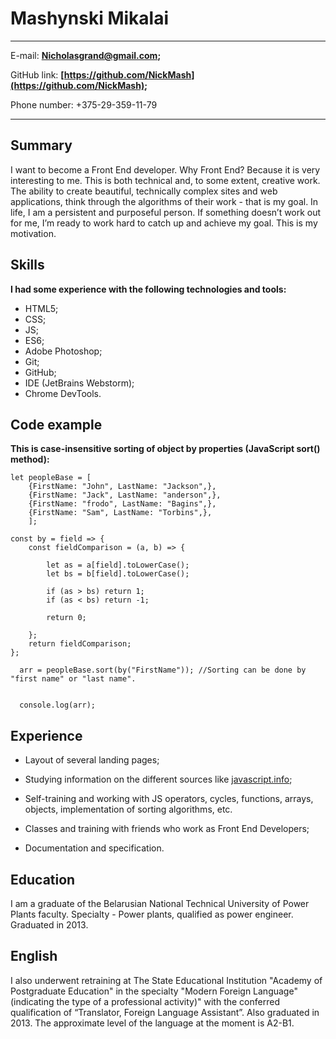 Mashynski Mikalai
=================

-------------------     ----------------------------
E-mail:                        **Nicholasgrand@gmail.com;**

GitHub link:                   **[https://github.com/NickMash](https://github.com/NickMash);**

Phone number:                  +375-29-359-11-79
-------------------     ----------------------------

Summary
---------
I want to become a Front End developer. Why Front End? Because it is very interesting to me. This is both technical and, to some extent, creative work. The ability to create beautiful, technically complex sites and web applications, think through the algorithms of their work - that is my goal. In life, I am a persistent and purposeful person. If something doesn’t work out for me, I’m ready to work hard to catch up and achieve my goal. This is my motivation.

Skills
----------

**I had some experience with the following technologies and tools:**


* HTML5;
* CSS;
* JS;
* ES6;
* Adobe Photoshop;
* Git;
* GitHub;
* IDE (JetBrains Webstorm);
* Chrome DevTools.


Code example
--------------------

**This is case-insensitive sorting of object by properties (JavaScript sort() method):**

    let peopleBase = [
        {FirstName: "John", LastName: "Jackson",},
        {FirstName: "Jack", LastName: "anderson",},
        {FirstName: "frodo", LastName: "Bagins",},
        {FirstName: "Sam", LastName: "Torbins",},
        ];

    const by = field => {
        const fieldComparison = (a, b) => {

            let as = a[field].toLowerCase();
            let bs = b[field].toLowerCase();

            if (as > bs) return 1;
            if (as < bs) return -1;

            return 0;

        };
        return fieldComparison;
    };

      arr = peopleBase.sort(by("FirstName")); //Sorting can be done by "first name" or "last name".


      console.log(arr);


Experience
----------------------------------------

* Layout of several landing pages;

* Studying information on the different sources like [javascript.info](https://javascript.info/);

* Self-training and working with JS operators, cycles, functions, arrays, objects, implementation of sorting 
algorithms, etc.

* Classes and training with friends who work as Front End Developers;

* Documentation and specification.


Education
----------------------------------------
I am a graduate of the Belarusian National Technical University of Power Plants faculty. Specialty - Power plants, qualified as power engineer. Graduated in 2013.


English
----------------------------------------

I also underwent retraining at The State Educational Institution "Academy of Postgraduate Education" in the specialty "Modern Foreign Language" (indicating the type of a professional activity)" with the conferred qualification of “Translator, Foreign Language Assistant”. Also graduated in 2013. The approximate level of the language at the moment is A2-B1.